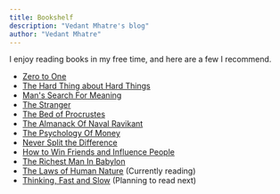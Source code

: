 ```yaml
---
title: Bookshelf
description: "Vedant Mhatre's blog"
author: "Vedant Mhatre"
---
```


I enjoy reading books in my free time, and here are a few I recommend.

- <a href="https://amzn.to/44chiOq" target="_blank" rel="noopener noreferrer">Zero to One</a>
- <a href="https://amzn.to/3KEdNJG" target="_blank" rel="noopener noreferrer">The Hard Thing about Hard Things</a>
- <a href="https://amzn.to/45pcvue" target="_blank" rel="noopener noreferrer">Man's Search For Meaning</a>
- <a href="https://amzn.to/47nA3Bk" target="_blank" rel="noopener noreferrer">The Stranger</a>
- <a href="https://amzn.to/45tdnxI" target="_blank" rel="noopener noreferrer">The Bed of Procrustes</a>
- <a href="https://amzn.to/3YzG6ij" target="_blank" rel="noopener noreferrer">The Almanack Of Naval Ravikant</a>
- <a href="https://amzn.to/45seyOc" target="_blank" rel="noopener noreferrer">The Psychology Of Money</a>
- <a href="https://amzn.to/3YwM57m" target="_blank" rel="noopener noreferrer">Never Split the Difference</a>
- <a href="https://amzn.to/3qCSt0l" target="_blank" rel="noopener noreferrer">How to Win Friends and Influence People</a>
- <a href="https://amzn.to/458bmHJ" target="_blank" rel="noopener noreferrer">The Richest Man In Babylon</a>
- <a href="https://amzn.to/3QBN1W8" target="_blank" rel="noopener noreferrer">The Laws of Human Nature</a> (Currently reading)
- <a href="https://amzn.to/3qtfJxQ" target="_blank" rel="noopener noreferrer">Thinking, Fast and Slow</a> (Planning to read next)
